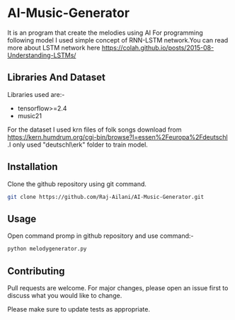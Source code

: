 # AI-Music-Generator

It is an program that create the melodies using AI 
For programming following model I used simple concept of RNN-LSTM network.You can read more about LSTM network here https://colah.github.io/posts/2015-08-Understanding-LSTMs/

## Libraries And Dataset
Libraries used are:-
<ul>
  <li>tensorflow>=2.4
  <li>music21
</ul>

For the dataset I used krn files of folk songs download from https://kern.humdrum.org/cgi-bin/browse?l=essen%2Feuropa%2Fdeutschl .I only used "deutschl\erk" folder to train model.

## Installation

Clone the github repository using git command.

```bash
git clone https://github.com/Raj-Ailani/AI-Music-Generator.git
```

## Usage
Open command promp in github repository and use command:-

```bash
python melodygenerator.py
```

## Contributing
Pull requests are welcome. For major changes, please open an issue first to discuss what you would like to change.

Please make sure to update tests as appropriate.


